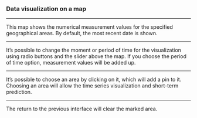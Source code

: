 ### <b> Data visualization on a map </b>

***

This map shows the numerical measurement values for the specified geographical areas. By default, the most recent date is shown.

***

It’s possible to change the moment or period of time for the visualization using radio buttons and the slider above the map. If you choose the period of time option, measurement values will be added up.

***

It’s possible to choose an area by clicking on it, which will add a pin to it. Choosing an area will allow the time series visualization and short-term prediction.

***

The return to the previous interface will clear the marked area.